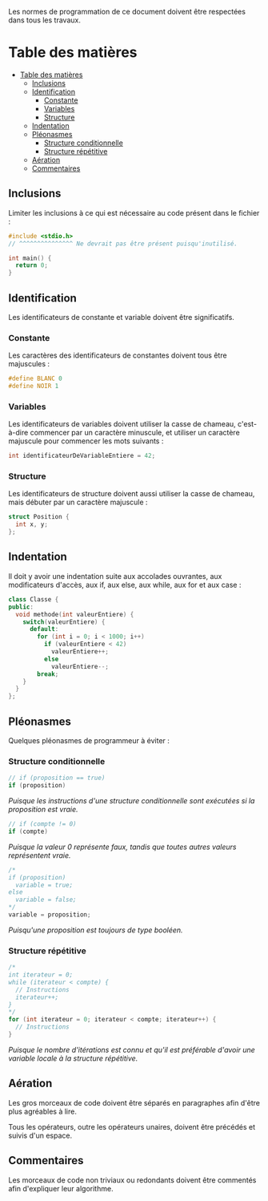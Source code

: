 Les normes de programmation de ce document doivent être respectées dans tous les travaux.

# Table des matières

- [Table des matières](#table-des-matières)
  - [Inclusions](#inclusions)
  - [Identification](#identification)
    - [Constante](#constante)
    - [Variables](#variables)
    - [Structure](#structure)
  - [Indentation](#indentation)
  - [Pléonasmes](#pléonasmes)
    - [Structure conditionnelle](#structure-conditionnelle)
    - [Structure répétitive](#structure-répétitive)
  - [Aération](#aération)
  - [Commentaires](#commentaires)

## Inclusions ##

Limiter les inclusions à ce qui est nécessaire au code présent dans le fichier :

```c
#include <stdio.h>
// ^^^^^^^^^^^^^^^ Ne devrait pas être présent puisqu'inutilisé.

int main() {
  return 0;
}
```

## Identification ##

Les identificateurs de constante et variable doivent être significatifs.

### Constante ###

Les caractères des identificateurs de constantes doivent tous être majuscules :

```c
#define BLANC 0
#define NOIR 1
```

### Variables ###

Les identificateurs de variables doivent utiliser la casse de chameau, c'est-à-dire commencer par un caractère minuscule, et utiliser un caractère majuscule pour commencer les mots suivants :

```c
int identificateurDeVariableEntiere = 42;
```

### Structure ###

Les identificateurs de structure doivent aussi utiliser la casse de chameau, mais débuter par un caractère majuscule :

```c
struct Position {
  int x, y;
};
```

## Indentation ##

Il doit y avoir une indentation suite aux accolades ouvrantes, aux modificateurs d'accès, aux if, aux else, aux while, aux for et aux case :

```cpp
class Classe {
public:
  void methode(int valeurEntiere) {
    switch(valeurEntiere) {
      default:
        for (int i = 0; i < 1000; i++)
          if (valeurEntiere < 42)
            valeurEntiere++;
          else
            valeurEntiere--;          
        break;
    }
  }
};
```

## Pléonasmes ##

Quelques pléonasmes de programmeur à éviter :

### Structure conditionnelle

```c
// if (proposition == true)
if (proposition)
```

*Puisque les instructions d'une structure conditionnelle sont exécutées si la proposition est vraie.*

```c
// if (compte != 0)
if (compte)
```

*Puisque la valeur 0 représente faux, tandis que toutes autres valeurs représentent vraie.*

```c
/* 
if (proposition)
  variable = true;
else
  variable = false;
*/
variable = proposition;
```

*Puisqu'une proposition est toujours de type booléen.*

### Structure répétitive

```c
/*
int iterateur = 0;
while (iterateur < compte) {
  // Instructions
  iterateur++;
}
*/
for (int iterateur = 0; iterateur < compte; iterateur++) {
  // Instructions
}
```
*Puisque le nombre d'itérations est connu et qu'il est préférable d'avoir une variable locale à la structure répétitive.*

## Aération ##

Les gros morceaux de code doivent être séparés en paragraphes afin d'être plus agréables à lire.

Tous les opérateurs, outre les opérateurs unaires, doivent être précédés et suivis d'un espace.

## Commentaires ##

Les morceaux de code non triviaux ou redondants doivent être commentés afin d'expliquer leur algorithme.
